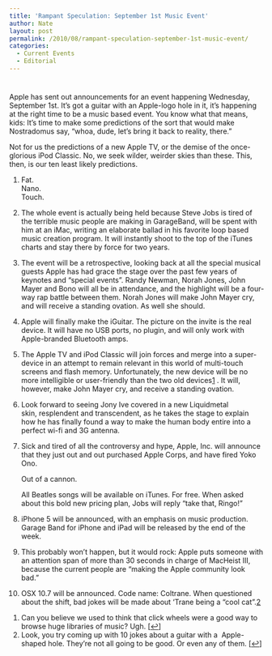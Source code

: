 ```yaml
---
title: 'Rampant Speculation: September 1st Music Event'
author: Nate
layout: post
permalink: /2010/08/rampant-speculation-september-1st-music-event/
categories:
  - Current Events
  - Editorial
---
```

# 

Apple has sent out announcements for an event happening Wednesday, September 1st. It’s got a guitar with an Apple-logo hole in it, it’s happening at the right time to be a music based event. You know what that means, kids: It’s time to make some predictions of the sort that would make Nostradomus say, “whoa, dude, let’s bring it back to reality, there.”

Not for us the predictions of a new Apple TV, or the demise of the once-glorious iPod Classic. No, we seek wilder, weirder skies than these. This, then, is our ten least likely predictions.

1.  Fat.  
    Nano.  
    Touch.
2.  The whole event is actually being held because Steve Jobs is tired of the terrible music people are making in GarageBand, will be spent with him at an iMac, writing an elaborate ballad in his favorite loop based music creation program. It will instantly shoot to the top of the iTunes charts and stay there by force for two years.
3.  The event will be a retrospective, looking back at all the special musical guests Apple has had grace the stage over the past few years of keynotes and “special events”. Randy Newman, Norah Jones, John Mayer and Bono will all be in attendance, and the highlight will be a four-way rap battle between them. Norah Jones will make John Mayer cry, and will receive a standing ovation. As well she should.
4.  Apple will finally make the iGuitar. The picture on the invite is the real device. It will have no USB ports, no plugin, and will only work with Apple-branded Bluetooth amps.
5.  The Apple TV and iPod Classic will join forces and merge into a super-device in an attempt to remain relevant in this world of multi-touch screens and flash memory. Unfortunately, the new device will be no more intelligible or user-friendly than the two old devices[1][1] . It will, however, make John Mayer cry, and receive a standing ovation.
6.  Look forward to seeing Jony Ive covered in a new Liquidmetal skin, resplendent and transcendent, as he takes the stage to explain how he has finally found a way to make the human body entire into a perfect wi-fi and 3G antenna.
7.  Sick and tired of all the controversy and hype, Apple, Inc. will announce that they just out and out purchased Apple Corps, and have fired Yoko Ono.  
      
    Out of a cannon.  
      
    All Beatles songs will be available on iTunes. For free. When asked about this bold new pricing plan, Jobs will reply “take that, Ringo!”
8.  iPhone 5 will be announced, with an emphasis on music production. Garage Band for iPhone and iPad will be released by the end of the week.
9.  This probably won’t happen, but it would rock: Apple puts someone with an attention span of more than 30 seconds in charge of MacHeist III, because the current people are “making the Apple community look bad.”
10. OSX 10.7 will be announced. Code name: Coltrane. When questioned about the shift, bad jokes will be made about ‘Trane being a “cool cat”.[2][2]

 [1]: #footnote_0_924 "Can you believe we used to think that click wheels were a good way to browse huge libraries of music? Ugh."
 [2]: #footnote_1_924 "Look, you try coming up with 10 jokes about a guitar with a  Apple-shaped hole. They’re not all going to be good. Or even any of them."




1.  Can you believe we used to think that click wheels were a good way to browse huge libraries of music? Ugh. [[↩][3]]
2.  Look, you try coming up with 10 jokes about a guitar with a  Apple-shaped hole. They’re not all going to be good. Or even any of them. [[↩][4]]

 [3]: #identifier_0_924
 [4]: #identifier_1_924